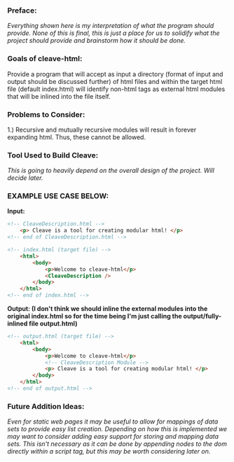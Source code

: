 ### Preface:
*Everything shown here is my interpretation of what the program should provide. None of this is final, this is just a place for us
 to solidify what the project should provide and brainstorm how it should be done.*

### Goals of cleave-html:
Provide a program that will accept as input a directory (format of input and output should be discussed further) of
html files and within the target html file (default index.html) will identify non-html tags as external html
modules that will be inlined into the file itself.

### Problems to Consider:
1.)  Recursive and mutually recursive modules will result in forever expanding html. Thus, these cannot be allowed.

### Tool Used to Build Cleave:
*This is going to heavily depend on the overall design of the project. Will decide later.*

### EXAMPLE USE CASE BELOW:
**Input:**
```html
<!-- CleaveDescription.html -->
	<p> Cleave is a tool for creating modular html! </p>
<!-- end of CleaveDescription.html -->

<!-- index.html (target file) -->
	<html>
		<body>
			<p>Welcome to cleave-html</p>
			<CleaveDescription />
		</body>
	</html>
<!-- end of index.html -->
```

**Output: (I don't think we should inline the external modules into the original index.html so for the time being I'm just calling the output/fully-inlined file output.html)**
```html
<!-- output.html (target file) -->
	<html>
		<body>
			<p>Welcome to cleave-html</p>
			<!-- CleaveDescription Module -->
			<p> Cleave is a tool for creating modular html! </p>
		</body>
	</html>
<!-- end of output.html -->
```

### Future Addition Ideas:
*Even for static web pages it may be useful to allow for mappings of data sets to provide easy list creation.
  Depending on how this is implemented we may want to consider adding easy support for storing and mapping data sets.
	This isn't necessary as it can be done by appending nodes to the dom directly within a script tag, but this may be
	worth considering later on.*
